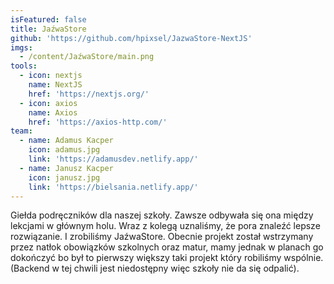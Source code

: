 ```yaml
---
isFeatured: false
title: JaźwaStore
github: 'https://github.com/hpixsel/JazwaStore-NextJS'
imgs:
  - /content/JaźwaStore/main.png
tools:
  - icon: nextjs
    name: NextJS
    href: 'https://nextjs.org/'
  - icon: axios
    name: Axios
    href: 'https://axios-http.com/'
team:
  - name: Adamus Kacper
    icon: adamus.jpg
    link: 'https://adamusdev.netlify.app/'
  - name: Janusz Kacper
    icon: janusz.jpg
    link: 'https://bielsania.netlify.app/'
---
```


Giełda podręczników dla naszej szkoły. Zawsze odbywała się ona między lekcjami w głównym holu. Wraz z kolegą uznaliśmy, że pora znaleźć lepsze rozwiązanie. I zrobiliśmy JaźwaStore. Obecnie projekt został wstrzymany przez natłok obowiązków szkolnych oraz matur, mamy jednak w planach go dokończyć bo był to pierwszy większy taki projekt który robiliśmy wspólnie. (Backend w tej chwili jest niedostępny więc szkoły nie da się odpalić).
